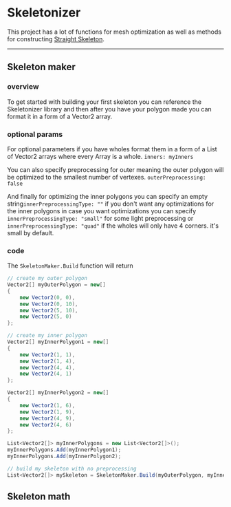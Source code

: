# Skeletonizer

This project has a lot of functions for mesh optimization
as well as methods for constructing [Straight Skeleton](https://en.wikipedia.org/wiki/Straight_skeleton).
___
## Skeleton maker
### overview
To get started with building your first skeleton you can
reference the Skeletonizer library and then after you have
your polygon made you can format it in a form of a Vector2
array. 

### optional params
For optional parameters if you have wholes format them in a form of a List of Vector2
arrays where every Array is a whole. `inners: myInners`

You can also specify preprocessing for outer meaning the outer
polygon will be optimized to the smallest number of vertexes. `outerPreprocessing: false`

And finally for optimizing the inner polygons you can specify an empty string`innerPreprocessingType: ""`
if you don't want any optimizations for the inner polygons 
in case you want optimizations you can specify `innerPreprocessingType: "small"` for some
light preprocessing or `innerPreprocessingType: "quad"` if the wholes will only have 4 corners.
it's small by default.
### code

The `SkeletonMaker.Build` function will return 

```cs
// create my outer polygon
Vector2[] myOuterPolygon = new[]
{
    new Vector2(0, 0),
    new Vector2(0, 10),
    new Vector2(5, 10),
    new Vector2(5, 0)
};

// create my inner polygon
Vector2[] myInnerPolygon1 = new[]
{
    new Vector2(1, 1),
    new Vector2(1, 4),
    new Vector2(4, 4),
    new Vector2(4, 1)
};

Vector2[] myInnerPolygon2 = new[]
{
    new Vector2(1, 6),
    new Vector2(1, 9),
    new Vector2(4, 9),
    new Vector2(4, 6)
};

List<Vector2[]> myInnerPolygons = new List<Vector2[]>();
myInnerPolygons.Add(myInnerPolygon1);
myInnerPolygons.Add(myInnerPolygon2);

// build my skeleton with no preprocessing
List<Vector2[]> mySkeleton = SkeletonMaker.Build(myOuterPolygon, myInnerPolygons, outerPreprocessing: false, innerPreprocessingType: "");
```

## Skeleton math


